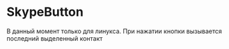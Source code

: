 # SkypeButton
В данный момент только для линукса. При нажатии кнопки вызывается последний выделенный контакт
